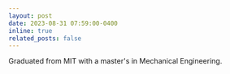 ```yaml
---
layout: post
date: 2023-08-31 07:59:00-0400
inline: true
related_posts: false
---
```


Graduated from MIT  with a master's in Mechanical Engineering.
